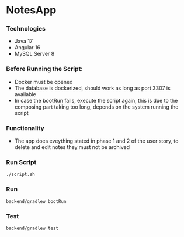 # NotesApp

### Technologies
 - Java 17
 - Angular 16
 - MySQL Server 8
 
### Before Running the Script:
- Docker must be opened
- The database is dockerized, should work as long as port 3307 is available
- In case the bootRun fails, execute the script again, this is due to the composing part taking too long, depends on the system running the script

### Functionality
- The app does eveything stated in phase 1 and 2 of the user story, to delete and edit notes they must not be archived
 
### Run Script
```shell
./script.sh
```

### Run
```shell
backend/gradlew bootRun
```

### Test
```shell
backend/gradlew test
```

